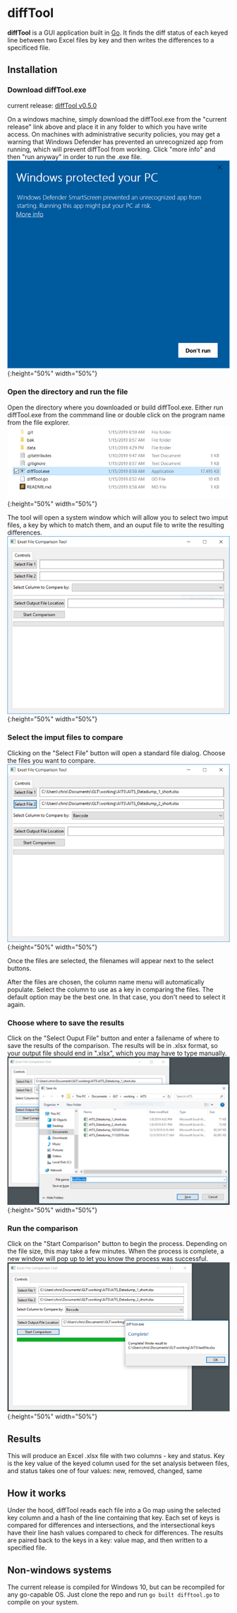 # diffTool

**diffTool** is a GUI application built in [Go](https://golang.org). It finds the diff status of each keyed line between two Excel files by key and then writes the differences to a specificed file.  

## Installation

### Download diffTool.exe  

current release: [diffTool v0.5.0](https://github.com/burch-cm/difftool/releases/download/v0.5.0/diffTool.exe)

On a windows machine, simply download the diffTool.exe from the "current release" link above and place it in any folder to which you have write access. On machines with administrative security policies, you may get a warning that Windows Defender has prevented an unrecognized app from running, which will prevent diffTool from working. Click "more info" and then "run anyway" in order to run the .exe file.  
![](img/windows_warning.png){:height="50%" width="50%"}  

### Open the directory and run the file  
Open the directory where you downloaded or build diffTool.exe. Either run diffTool.exe from the commmand line or double click on the program name from the file explorer.  
![](img/01_select.PNG?raw=true){:height="50%" width="50%"}

The tool will open a system window which will allow you to select two imput files, a key by which to match them, and an ouput file to write the resulting differences.  
![](img/02_opened.PNG?raw=true){:height="50%" width="50%"}

### Select the imput files to compare  
Clicking on the "Select File" button will open a standard file dialog. Choose the files you want to compare.  
![](img/04_fileselected.PNG?raw=true){:height="50%" width="50%"}

Once the files are selected, the filenames will appear next to the select buttons.

After the files are chosen, the column name menu will automatically populate. Select the column to use as a key in comparing the files. The default option may be the best one. In that case, you don't need to select it again.

### Choose where to save the results  
Click on the "Select Ouput File" button and enter a failename of where to save the results of the comparison. The results will be in .xlsx format, so your output file should end in ".xlsx", which you may have to type manually.  
![](img/06_savedialog.PNG?raw=true){:height="50%" width="50%"}

### Run the comparison
Click on the "Start Comparison" button to begin the process. Depending on the file size, this may take a few minutes. When the process is complete, a new window will pop up to let you know the process was successful.
![](img/07_complete.PNG?raw=true){:height="50%" width="50%"}  

## Results

This will produce an Excel .xlsx file with two columns - key and status. Key is the key value of the keyed column used for the set analysis between files, and status takes one of four values: new, removed, changed, same

## How it works  
Under the hood, diffTool reads each file into a Go map using the selected key column and a hash of the line containing that key. Each set of keys is compared for differences and intersections, and the intersectional keys have their line hash values compared to check for differences. The results are paired back to the keys in a key: value map, and then written to a specified file.

## Non-windows systems  
The current release is compiled for Windows 10, but can be recompiled for any go-capable OS. Just clone the repo and run ```go built difftool.go``` to compile on your system.